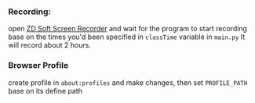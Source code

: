 ### Recording:
open [ZD Soft Screen Recorder](https://soft98.ir/multi-media/screen-capture/14881-ZD-Soft-Screen-Recorder.html) and wait for the program to start recording base on the times you'd been specified in ```classTime``` variable in ```main.py```
It will record about 2 hours.

### Browser Profile
create profile in ```about:profiles``` and make changes, then set ```PROFILE_PATH``` base on its define path 